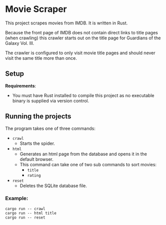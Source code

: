 # Movie Scraper

This project scrapes movies from IMDB. It is written in Rust. 

Because the front page of IMDB does not contain direct links to title pages (when crawling) this crawler starts out on the title page for Guardians of the Galaxy Vol. III.

The crawler is configured to only visit movie title pages and should never visit the same title more than once.

## Setup

**Requirements**: 
 - You must have Rust installed to compile this project as no executable binary is supplied via version control.

## Running the projects

The program takes one of three commands:
- `crawl`
    - Starts the spider.
- `html`
    - Generates an html page from the database and opens it in the default browser.
    - This command can take one of two sub commands to sort movies:
        - `title`
        - `rating`
- `reset`
    - Deletes the SQLite database file.

### Example:
```shell
cargo run -- crawl
cargo run -- html title
cargo run -- reset
```
